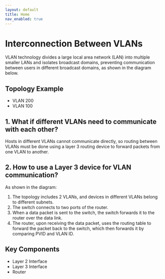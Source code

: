 ```yaml
---
layout: default
title: Home
nav_enabled: true
---
```

# Interconnection Between VLANs

VLAN technology divides a large local area network (LAN) into multiple smaller LANs and isolates broadcast domains, preventing communication between users in different broadcast domains, as shown in the diagram below.

## Topology Example

- VLAN 200
- VLAN 100

## 1. What if different VLANs need to communicate with each other?

Hosts in different VLANs cannot communicate directly, so routing between VLANs must be done using a layer 3 routing device to forward packets from one VLAN to another.

## 2. How to use a Layer 3 device for VLAN communication?

As shown in the diagram:

1. The topology includes 2 VLANs, and devices in different VLANs belong to different subnets.
2. The switch connects to two ports of the router.
3. When a data packet is sent to the switch, the switch forwards it to the router over the data link.
4. The router, upon receiving the data packet, uses the routing table to forward the packet back to the switch, which then forwards it by comparing PVID and VLAN ID.

## Key Components

- Layer 2 Interface
- Layer 3 Interface
- Router
